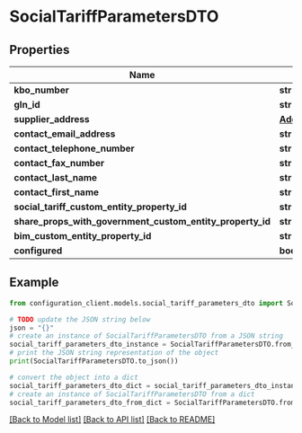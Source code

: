 # SocialTariffParametersDTO


## Properties

Name | Type | Description | Notes
------------ | ------------- | ------------- | -------------
**kbo_number** | **str** |  | [optional] 
**gln_id** | **str** |  | [optional] 
**supplier_address** | [**AddressDTO**](AddressDTO.md) |  | [optional] 
**contact_email_address** | **str** |  | [optional] 
**contact_telephone_number** | **str** |  | [optional] 
**contact_fax_number** | **str** |  | [optional] 
**contact_last_name** | **str** |  | [optional] 
**contact_first_name** | **str** |  | [optional] 
**social_tariff_custom_entity_property_id** | **str** |  | [optional] 
**share_props_with_government_custom_entity_property_id** | **str** |  | [optional] 
**bim_custom_entity_property_id** | **str** |  | [optional] 
**configured** | **bool** |  | [optional] 

## Example

```python
from configuration_client.models.social_tariff_parameters_dto import SocialTariffParametersDTO

# TODO update the JSON string below
json = "{}"
# create an instance of SocialTariffParametersDTO from a JSON string
social_tariff_parameters_dto_instance = SocialTariffParametersDTO.from_json(json)
# print the JSON string representation of the object
print(SocialTariffParametersDTO.to_json())

# convert the object into a dict
social_tariff_parameters_dto_dict = social_tariff_parameters_dto_instance.to_dict()
# create an instance of SocialTariffParametersDTO from a dict
social_tariff_parameters_dto_from_dict = SocialTariffParametersDTO.from_dict(social_tariff_parameters_dto_dict)
```
[[Back to Model list]](../README.md#documentation-for-models) [[Back to API list]](../README.md#documentation-for-api-endpoints) [[Back to README]](../README.md)


